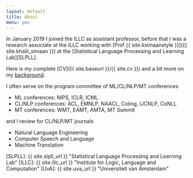 ```yaml
---
layout: default
title: About
menu: yes
---
```



In January 2019 I joined the ILLC as assistant professor, before that I was a research associate at the ILLC working
 with [Prof {{ site.ksimaanstyle }}]({{ site.khalil_simaan }}) at the [Statistical Language Processing and Learning Lab][SLPLL].

Here is my complete [CV]({{ site.baseurl }}/{{ site.cv }}) and a bit more on my [background](pages/background).


I often serve on the program committee of ML/CL/NLP/MT conferences

* ML conferences: NIPS, ICLR, ICML
* CL/NLP conferences: ACL, EMNLP, NAACL, Coling, IJCNLP, CoNLL
* MT conferences: WMT, EAMT, AMTA, MT Summit

and I review for CL/NLP/MT journals

* Natural Language Engineering
* Computer Speech and Language
* Machine Translation



[SLPLL]: {{ site.slpll_url }} "Statistical Language Processing and Learning Lab"
[ILLC]: {{ site.illc_url }} "Institute for Logic, Language and Computation"
[UvA]: {{ site.uva_url }} "Universiteit van Amsterdam"
